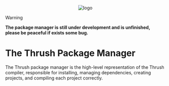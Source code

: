 <p align="center">
  <img src= "https://github.com/thrushlang/thrushc/blob/master/assets/thrushlang-v1.0.png" alt= "logo" style= "width: 2hv; height: 2hv;"> </img>
</p>

> [!WARNING]  
> **The package manager is still under development and is unfinished, please be peaceful if exists some bug.**

# The Thrush Package Manager 

The Thrush package manager is the high-level representation of the Thrush compiler, responsible for installing, managing dependencies, creating projects, and compiling each project correctly.